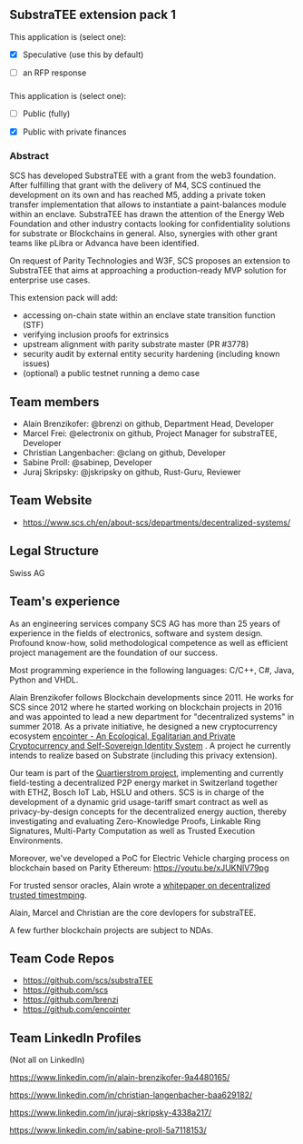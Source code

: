 ## SubstraTEE extension pack 1

This application is (select one):
- [x] Speculative (use this by default)
- [ ] an RFP response


###

This application is (select one):
- [ ] Public (fully)
- [x] Public with private finances


### Abstract

SCS has developed SubstraTEE with a grant from the web3 foundation. After fulfilling that grant with the delivery of M4, SCS continued the development on its own and has reached M5, adding a private token transfer implementation that allows to instantiate a paint-balances module within an enclave. SubstraTEE has drawn the attention of the Energy Web Foundation and other industry contacts looking for confidentiality solutions for substrate or Blockchains in general. Also, synergies with other grant teams like pLibra or Advanca have been identified.

On request of Parity Technologies and W3F, SCS proposes an extension to SubstraTEE that aims at approaching a production-ready MVP solution for enterprise use cases.

This extension pack will add:
  * accessing on-chain state within an enclave state transition function (STF)
  * verifying inclusion proofs for extrinsics
  * upstream alignment with parity substrate master (PR #3778)
  * security audit by external entity security hardening (including known issues)
  * (optional) a public testnet running a demo case

## Team members

* Alain Brenzikofer: @brenzi on github, Department Head, Developer
* Marcel Frei: @electronix on github, Project Manager for substraTEE, Developer
* Christian Langenbacher: @clang on github, Developer
* Sabine Proll: @sabinep, Developer
* Juraj Skripsky: @jskripsky on github, Rust-Guru, Reviewer

## Team Website

* https://www.scs.ch/en/about-scs/departments/decentralized-systems/

## Legal Structure

Swiss AG

## Team's experience

As an engineering services company SCS AG has more than 25 years of experience in the fields of electronics, software and system design. Profound know-how, solid methodological competence as well as efficient project management are the foundation of our success.

Most programming experience in the following languages: C/C++, C#, Java, Python and VHDL.

Alain Brenzikofer follows Blockchain developments since 2011. He works for SCS since 2012 where he started working on blockchain projects in 2016 and was appointed to lead a new department for "decentralized systems" in summer 2018. As a private initiative, he designed a new cryptocurrency ecosystem [encointer - An Ecological, Egalitarian and Private Cryptocurrency and Self-Sovereign Identity System](https://encointer.org) . A project he currently intends to realize based on Substrate (including this privacy extension).

Our team is part of the [Quartierstrom project](https://quartier-strom.ch), implementing and currently field-testing a decentralized P2P energy market in Switzerland together with ETHZ, Bosch IoT Lab, HSLU and others.
SCS is in charge of the development of a dynamic grid usage-tariff smart contract as well as privacy-by-design concepts for the decentralized energy auction, thereby investigating and evaluating Zero-Knowledge Proofs, Linkable Ring Signatures, Multi-Party Computation as well as Trusted Execution Environments.

Moreover, we've developed a PoC for Electric Vehicle charging process on blockchain based on Parity Ethereum: https://youtu.be/xJUKNlV79pg

For trusted sensor oracles, Alain wrote a [whitepaper on decentralized trusted timestmping](https://www.scs.ch/wp-content/uploads/2017/01/trusted-sensor-whitepaper.pdf).

Alain, Marcel and Christian are the core devlopers for substraTEE.

A few further blockchain projects are subject to NDAs.

## Team Code Repos

* https://github.com/scs/substraTEE
* https://github.com/scs
* https://github.com/brenzi
* https://github.com/encointer

## Team LinkedIn Profiles

(Not all on LinkedIn)

https://www.linkedin.com/in/alain-brenzikofer-9a4480165/

https://www.linkedin.com/in/christian-langenbacher-baa629182/

https://www.linkedin.com/in/juraj-skripsky-4338a217/

https://www.linkedin.com/in/sabine-proll-5a7118153/

